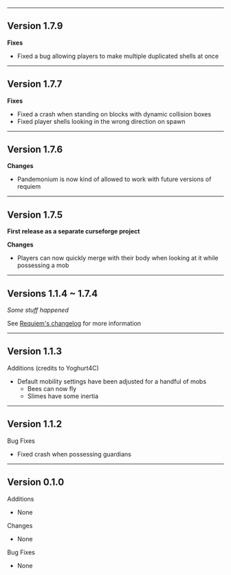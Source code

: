 ------------------------------------------------------
Version 1.7.9
------------------------------------------------------
**Fixes**
- Fixed a bug allowing players to make multiple duplicated shells at once

------------------------------------------------------
Version 1.7.7
------------------------------------------------------
**Fixes**
- Fixed a crash when standing on blocks with dynamic collision boxes
- Fixed player shells looking in the wrong direction on spawn

------------------------------------------------------
Version 1.7.6
------------------------------------------------------
**Changes**
- Pandemonium is now kind of allowed to work with future versions of requiem

------------------------------------------------------
Version 1.7.5
------------------------------------------------------
**First release as a separate curseforge project**

**Changes**
- Players can now quickly merge with their body when looking at it while possessing a mob

---
Versions 1.1.4 ~ 1.7.4
---
*Some stuff happened*

See [Requiem's changelog](https://github.com/Ladysnake/Requiem/blob/1.7.4/changelog.md) for more information

------------------------------------------------------
Version 1.1.3
------------------------------------------------------
Additions (credits to Yoghurt4C)
- Default mobility settings have been adjusted for a handful of mobs
    - Bees can now fly
    - Slimes have some inertia

------------------------------------------------------
Version 1.1.2
------------------------------------------------------
Bug Fixes
- Fixed crash when possessing guardians

------------------------------------------------------
Version 0.1.0
------------------------------------------------------
Additions
- None

Changes
- None

Bug Fixes
- None
